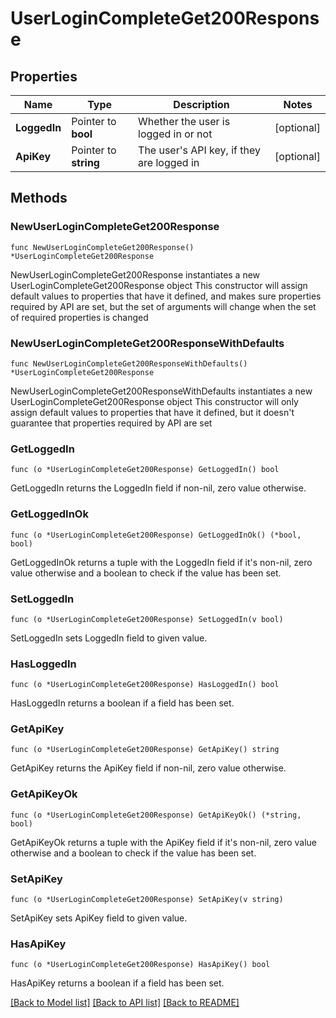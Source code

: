 # UserLoginCompleteGet200Response

## Properties

Name | Type | Description | Notes
------------ | ------------- | ------------- | -------------
**LoggedIn** | Pointer to **bool** | Whether the user is logged in or not | [optional] 
**ApiKey** | Pointer to **string** | The user&#39;s API key, if they are logged in | [optional] 

## Methods

### NewUserLoginCompleteGet200Response

`func NewUserLoginCompleteGet200Response() *UserLoginCompleteGet200Response`

NewUserLoginCompleteGet200Response instantiates a new UserLoginCompleteGet200Response object
This constructor will assign default values to properties that have it defined,
and makes sure properties required by API are set, but the set of arguments
will change when the set of required properties is changed

### NewUserLoginCompleteGet200ResponseWithDefaults

`func NewUserLoginCompleteGet200ResponseWithDefaults() *UserLoginCompleteGet200Response`

NewUserLoginCompleteGet200ResponseWithDefaults instantiates a new UserLoginCompleteGet200Response object
This constructor will only assign default values to properties that have it defined,
but it doesn't guarantee that properties required by API are set

### GetLoggedIn

`func (o *UserLoginCompleteGet200Response) GetLoggedIn() bool`

GetLoggedIn returns the LoggedIn field if non-nil, zero value otherwise.

### GetLoggedInOk

`func (o *UserLoginCompleteGet200Response) GetLoggedInOk() (*bool, bool)`

GetLoggedInOk returns a tuple with the LoggedIn field if it's non-nil, zero value otherwise
and a boolean to check if the value has been set.

### SetLoggedIn

`func (o *UserLoginCompleteGet200Response) SetLoggedIn(v bool)`

SetLoggedIn sets LoggedIn field to given value.

### HasLoggedIn

`func (o *UserLoginCompleteGet200Response) HasLoggedIn() bool`

HasLoggedIn returns a boolean if a field has been set.

### GetApiKey

`func (o *UserLoginCompleteGet200Response) GetApiKey() string`

GetApiKey returns the ApiKey field if non-nil, zero value otherwise.

### GetApiKeyOk

`func (o *UserLoginCompleteGet200Response) GetApiKeyOk() (*string, bool)`

GetApiKeyOk returns a tuple with the ApiKey field if it's non-nil, zero value otherwise
and a boolean to check if the value has been set.

### SetApiKey

`func (o *UserLoginCompleteGet200Response) SetApiKey(v string)`

SetApiKey sets ApiKey field to given value.

### HasApiKey

`func (o *UserLoginCompleteGet200Response) HasApiKey() bool`

HasApiKey returns a boolean if a field has been set.


[[Back to Model list]](../README.md#documentation-for-models) [[Back to API list]](../README.md#documentation-for-api-endpoints) [[Back to README]](../README.md)


